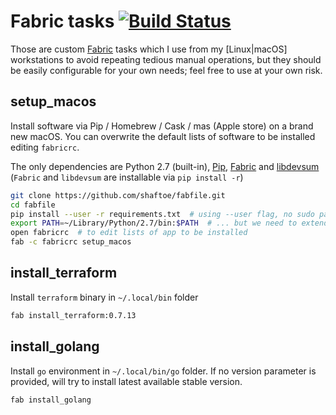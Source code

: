 # Fabric tasks [![Build Status](https://travis-ci.org/shaftoe/fabfile.svg?branch=master)](https://travis-ci.org/shaftoe/fabfile)

Those are custom [Fabric](http://www.fabfile.org/) tasks which I use from my [Linux|macOS] workstations to avoid repeating tedious manual operations, but they should be easily configurable for your own needs; feel free to use at your own risk.

## setup_macos

Install software via Pip / Homebrew / Cask / mas (Apple store) on a brand new macOS. You can overwrite the default lists of software to be installed editing `fabricrc`.

The only dependencies are Python 2.7 (built-in), [Pip](http://stackoverflow.com/questions/17271319/how-to-install-pip-on-mac-os-x), [Fabric](http://www.fabfile.org/) and [libdevsum](https://github.com/shaftoe/libdevsum) (`Fabric` and `libdevsum` are installable via `pip install -r`)

```bash
git clone https://github.com/shaftoe/fabfile.git
cd fabfile
pip install --user -r requirements.txt  # using --user flag, no sudo password is required
export PATH=~/Library/Python/2.7/bin:$PATH  # ... but we need to extend PATH env variable
open fabricrc  # to edit lists of app to be installed
fab -c fabricrc setup_macos
```

## install_terraform

Install `terraform` binary in `~/.local/bin` folder

```bash
fab install_terraform:0.7.13
```

## install_golang

Install `go` environment in `~/.local/bin/go` folder. If no version parameter is provided, will try to install latest available stable version.

```bash
fab install_golang
```
